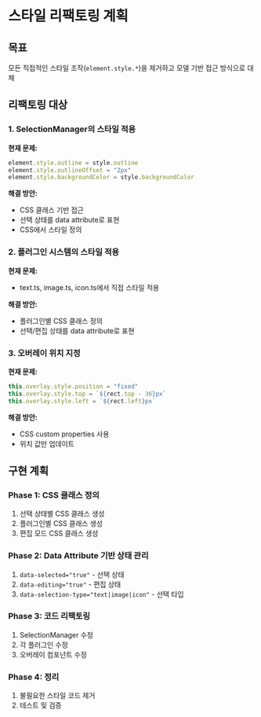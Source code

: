 # 스타일 리팩토링 계획

## 목표

모든 직접적인 스타일 조작(`element.style.*`)을 제거하고 모델 기반 접근 방식으로 대체

## 리팩토링 대상

### 1. SelectionManager의 스타일 적용

**현재 문제:**

```typescript
element.style.outline = style.outline
element.style.outlineOffset = "2px"
element.style.backgroundColor = style.backgroundColor
```

**해결 방안:**

- CSS 클래스 기반 접근
- 선택 상태를 data attribute로 표현
- CSS에서 스타일 정의

### 2. 플러그인 시스템의 스타일 적용

**현재 문제:**

- text.ts, image.ts, icon.ts에서 직접 스타일 적용

**해결 방안:**

- 플러그인별 CSS 클래스 정의
- 선택/편집 상태를 data attribute로 표현

### 3. 오버레이 위치 지정

**현재 문제:**

```typescript
this.overlay.style.position = "fixed"
this.overlay.style.top = `${rect.top - 36}px`
this.overlay.style.left = `${rect.left}px`
```

**해결 방안:**

- CSS custom properties 사용
- 위치 값만 업데이트

## 구현 계획

### Phase 1: CSS 클래스 정의

1. 선택 상태별 CSS 클래스 생성
2. 플러그인별 CSS 클래스 생성
3. 편집 모드 CSS 클래스 생성

### Phase 2: Data Attribute 기반 상태 관리

1. `data-selected="true"` - 선택 상태
2. `data-editing="true"` - 편집 상태
3. `data-selection-type="text|image|icon"` - 선택 타입

### Phase 3: 코드 리팩토링

1. SelectionManager 수정
2. 각 플러그인 수정
3. 오버레이 컴포넌트 수정

### Phase 4: 정리

1. 불필요한 스타일 코드 제거
2. 테스트 및 검증
